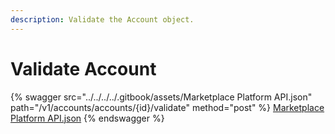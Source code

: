 ```yaml
---
description: Validate the Account object.
---
```


# Validate Account

{% swagger src="../../../../.gitbook/assets/Marketplace Platform API.json" path="/v1/accounts/accounts/{id}/validate" method="post" %}
[Marketplace Platform API.json](<../../../../.gitbook/assets/Marketplace Platform API.json>)
{% endswagger %}
